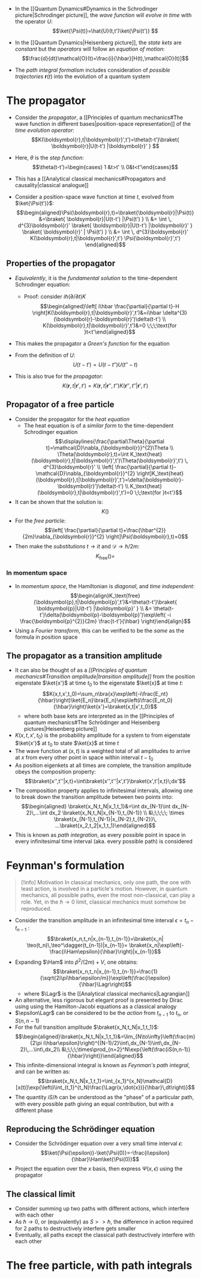 - In the [[Quantum Dynamics#Dynamics in the Schrodinger picture|Schrodinger picture]], the _wave function_ will _evolve in time_ with the operator $U$:
$$\ket{\Psi(t)}=\hat{U}(t,t')\ket{\Psi(t')}  $$
- In the [[Quantum Dynamics|Heisenberg picture]], the _state kets_ are _constant_ but the _operators_ will follow an _equation of motion_:
$$\frac{d}{dt}\mathcal{O}(t)=\frac{i}{\hbar}[H(t),\mathcal{O}(t)]$$

- The _path integral formalism_ includes consideration of _possible trajectories_ $\boldsymbol{r}(t)$ into the evolution of a quantum system

# The propagator
- Consider the _propagator_, a [[Principles of quantum mechanics#The wave function in different bases|position-space representation]] of the _time evolution operator_:
$$K(\boldsymbol{r},t|\boldsymbol{r}',t')=\theta(t-t')\braket{ \boldsymbol{r}|U(t-t') |\boldsymbol{r}'  } $$
- Here, $\theta$ is the _step function_:
$$\theta(t-t')=\begin{cases} 1 &t>t' \\ 0&t<t'\end{cases}$$
- This has a [[Analytical classical mechanics#Propagators and causality|classical analogue]]

- Consider a position-space wave function at time $t$, evolved from $\ket{\Psi(t')}$:
$$\begin{aligned}\Psi(\boldsymbol{r},t)=\braket{\boldsymbol{r}|\Psi(t)}&=\braket{ \boldsymbol{r}|U(t-t') |\Psi(t')  } \\ &= \int \, d^{3}\boldsymbol{r}' \braket{ \boldsymbol{r}|U(t-t') |\boldsymbol{r}'  } \braket{ \boldsymbol{r}' | \Psi(t') } \\ &= \int \, d^{3}\boldsymbol{r}'  K(\boldsymbol{r},t|\boldsymbol{r}',t') \Psi(\boldsymbol{r}',t') \end{aligned}$$

## Properties of the propagator
- _Equivalently_, it is the _fundamental solution_ to the time-dependent Schrodinger equation:
	- Proof: consider $i\hbar (\partial/\partial t)K$
$$\begin{aligned}\left[ i\hbar \frac{\partial}{\partial t}-H \right]K(\boldsymbol{r},t|\boldsymbol{r}',t')&=i\hbar \delta^{3}(\boldsymbol{r}-\boldsymbol{r}')\delta(t-t') \\ K(\boldsymbol{r},t|\boldsymbol{r}',t')&=0 \;\;\;\text{for }t<t'\end{aligned}$$
- This makes the propagator a _Green's function_ for the equation

- From the definition of $U$:
$$U(t-t')=U(t-t'')U(t''-t)$$
- This is also true for the _propagator_:
$$K(\boldsymbol{r},t|\boldsymbol{r}',t')=K(\boldsymbol{r},t|\boldsymbol{r}'',t'')K(\boldsymbol{r}'',t''|\boldsymbol{r}',t')$$

## Propagator of a free particle
- Consider the propagator for the _heat equation_
	- The heat equation is of a _similar form_ to the time-dependent Schrodinger equation
$$\displaylines{\frac{\partial\Theta}{\partial t}=\mathcal{D}\nabla_{\boldsymbol{r}}^{2}\Theta \\ \Theta(\boldsymbol{r},t)=\int K_\text{heat}(\boldsymbol{r},t|\boldsymbol{r}',t')\Theta(\boldsymbol{r}',t') \, d^{3}\boldsymbol{r}'  \\ \left[ \frac{\partial}{\partial t}-\mathcal{D}\nabla_{\boldsymbol{r}}^{2} \right]K_\text{heat}(\boldsymbol{r},t|\boldsymbol{r}',t')=\delta(\boldsymbol{r}-\boldsymbol{r}')\delta(t-t') \\ K_\text{heat}(\boldsymbol{r},t|\boldsymbol{r}',t')=0 \;\;\text{for }t<t'}$$
- It can be shown that the solution is:
$$K()$$
- For the _free particle_:
$$\left[ \frac{\partial}{\partial t}+\frac{\hbar^{2}}{2m}\nabla_{\boldsymbol{r}}^{2} \right]\Psi(\boldsymbol{r},t)=0$$
- Then make the _substitutions_ $t\to it$ and $\mathcal{D}\to \hbar/2m$:
$$K_\text{free}()=$$

### In momentum space
- In _momentum space_, the Hamiltonian is _diagonal_, and _time independent_:
$$\begin{align}K_\text{free}(\boldsymbol{p},t|\boldsymbol{p}',t')&=\theta(t-t')\braket{ \boldsymbol{p}|U(t-t') |\boldsymbol{p}'  } \\ &= \theta(t-t')\delta(\boldsymbol{p}-\boldsymbol{p}')\exp\left( -i \frac{\boldsymbol{p}^{2}}{2m} \frac{t-t'}{\hbar} \right)\end{align}$$
- Using a _Fourier transform_, this can be verified to be the _same_ as the formula in position space








## The propagator as a transition amplitude
- It can also be thought of as a _[[Principles of quantum mechanics#Transition amplitude|transition amplitude]]_ from the position eigenstate $\ket{x'}$ at time $t_0$ to the eigenstate $\ket{x}$ at time $t$:
$$K(x,t,x',t_0)=\sum_n\bra{x}\exp\left(-i\frac{E_nt}{\hbar}\right)\ket{E_n}\bra{E_n}\exp\left(i\frac{E_nt_0}{\hbar}\right)\ket{x'}=\braket{x,t|x',t_0}$$
	- where both base kets are interpreted as in the [[Principles of quantum mechanics#The Schrödinger and Heisenberg pictures|Heisenberg picture]]
- $K(x,t,x',t_0)$ is the probability amplitude for a system to from eigenstate $\ket{x'}$ at $t_0$ to state $\ket{x}$ at time $t$
- The wave function at $(x,t)$ is a weighted total of all amplitudes to arrive at $x$ from every other point in space within interval $t-t_0$
- As position eigenkets at all times are complete, the transition amplitude obeys the composition property:
$$\braket{x'',t''|x,t}=\int\braket{x'',t''|x',t'}\braket{x',t'|x,t}\;dx'$$
- The composition property applies to infinitesimal intervals, allowing one to break down the transition amplitude between two points into:
$$\begin{aligned} \braket{x_N,t_N|x_1,t_1}&=\int dx_{N-1}\int dx_{N-2}\,...\int dx_2 \braket{x_N,t_N|x_{N-1},t_{N-1}} \\ &\;\;\;\;\; \times \braket{x_{N-1},t_{N-1}|x_{N-2},t_{N-2}}\, ...\braket{x_2,t_2|x_1,t_1}\end{aligned}$$
- This is known as _path integration_, as every possible point in space in every infinitesimal time interval (aka. every possible path) is considered

# Feynman's formulation
>[!info] Motivation
>In classical mechanics, only one path, the one with least action, is involved in a particle's motion. However, in quantum mechanics, all possible paths, even the most non-classical, can play a role. Yet, in the $\hbar \rightarrow 0$ limit, classical mechanics must somehow be reproduced.

- Consider the transition amplitude in an infinitesimal time interval $\epsilon=t_n-t_{n-1}$ :
$$\braket{x_n,t_n|x_{n-1},t_{n-1}}=\braket{x_n| \teo(t_n)\,\teo^\dagger(t_{n-1})|x_{n-1}}= \braket{x_n|\exp\left(-\frac{i\Ham\epsilon}{\hbar}\right)|x_{n-1}}$$
- Expanding $\Ham$ into $\hat{p}^2/(2m)+V$, one obtains:
$$\braket{x_n,t_n|x_{n-1},t_{n-1}}=\frac{1}{\sqrt{2i\pi\hbar\epsilon/m}}\exp\left(\frac{i\epsilon}{\hbar}\Lagr\right)$$
	- where $\Lagr$ is the [[Analytical classical mechanics|Lagrangian]]
- An alternative, less rigorous but elegant proof is presented by Dirac using using the Hamilton-Jacobi equations as a classical analogy
- $\epsilon\Lagr$ can be considered to be the _action_ from $t_{n-1}$ to $t_n$, or $S(n,n-1)$
- For the full transition amplitude $\braket{x_N,t_N|x_1,t_1}$:
$$\begin{aligned}\braket{x_N,t_N|x_1,t_1}&=\lim_{N\to\infty}\left(\frac{m}{2\pi i\hbar\epsilon}\right)^{(N-1)/2}\int\,dx_{N-1}\int\,dx_{N-2}\,...\int\,dx_2\\ &\;\;\;\;\times\prod_{n=2}^N\exp{\left(\frac{iS(n,n-1)}{\hbar}\right)}\end{aligned}$$
- This infinite-dimensional integral is known as _Feynman's path integral_, and can be written as:
$$\braket{x_N,t_N|x_1,t_1}=\int_{x_1}^{x_N}\mathcal{D}[x(t)]\exp{\left(i\int_{t_1}^{t_N}\frac{\Lagr(x,\dot{x})}{\hbar}\,dt\right)}$$
- The quantity $iS/\hbar$ can be understood as the "phase" of a particular path, with every possible path giving an equal contribution, but with a different phase
## Reproducing the Schrödinger equation
- Consider the Schrödinger equation over a very small time interval $\epsilon$:
$$\ket{\Psi(\epsilon)}-\ket{\Psi(0)}=-\frac{i\epsilon}{\hbar}\Ham\ket{\Psi(0)}$$
- Project the equation over the $x$ basis, then express $\Psi(x,\epsilon)$ using the propagator
## The classical limit
- Consider summing up two paths with different actions, which interfere with each other
- As $\hbar\to 0$, or (equivalently) as $S>>\hbar$, the difference in action required for 2 paths to destructively interfere gets smaller
- Eventually, all paths except the classical path destructively interfere with each other

# The free particle, with path integrals
